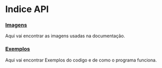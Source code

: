 # Indice API
### [Imagens](images.md)
Aqui vai encontrar as imagens usadas na documentação.


### [Exemplos](examples.md)
Aqui vai encontrar Exemplos do codigo e de como o programa funciona.
